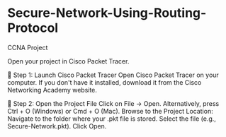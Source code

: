 # Secure-Network-Using-Routing-Protocol
CCNA Project 

Open your project in Cisco Packet Tracer.

📡 Step 1: Launch Cisco Packet Tracer
    Open Cisco Packet Tracer on your computer.
    If you don't have it installed, download it from the Cisco Networking Academy website.

📂 Step 2: Open the Project File
    Click on File → Open.
      Alternatively, press Ctrl + O (Windows) or Cmd + O (Mac).
    Browse to the Project Location:
      Navigate to the folder where your .pkt file is stored.
      Select the file (e.g., Secure-Network.pkt).
    Click Open.
